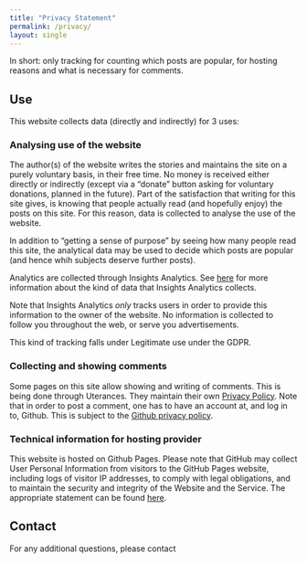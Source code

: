 ```yaml
---
title: "Privacy Statement"
permalink: /privacy/
layout: single
---
```

In short: only tracking for counting which posts are popular, for hosting reasons and what is necessary for comments.

## Use
This website collects data (directly and indirectly) for 3 uses:
 
### Analysing use of the website
The author(s) of the website writes the stories and maintains the site on a purely voluntary basis, in their free time.
No money is received either directly or indirectly (except via a “donate” button asking for voluntary donations, planned in the future).
Part of the satisfaction that writing for this site gives, is knowing that people actually read (and hopefully enjoy) the posts on this site.
For this reason, data is collected to analyse the use of the website.

In addition to “getting a sense of purpose” by seeing how many people read this site, the analytical data may be used to decide which posts are popular (and hence whih subjects deserve further posts).

Analytics are collected through Insights Analytics.
See [here](https://getinsights.io/what-data-we-collect) for more information about the kind of data that Insights Analytics collects.

Note that Insights Analytics _only_ tracks users in order to provide this information to the owner of the website.
No information is collected to follow you throughout the web, or serve you advertisements.

This kind of tracking falls under Legitimate use under the GDPR.

### Collecting and showing comments

Some pages on this site allow showing and writing of comments.
This is being done through Uterances.
They maintain their own [Privacy Policy](https://github.com/utterance/utterances/blob/master/PRIVACY-POLICY.md).
Note that in order to post a comment, one has to have an account at, and log in to, Github.
This is subject to the [Github privacy policy](https://docs.github.com/en/github/site-policy/github-privacy-statement).

### Technical information for hosting provider

This website is hosted on Github Pages.
Please note that GitHub may collect User Personal Information from visitors to the GitHub Pages website, including logs of visitor IP addresses, to comply with legal obligations, and to maintain the security and integrity of the Website and the Service.
The appropriate statement can be found [here](https://docs.github.com/en/github/site-policy/github-privacy-statement#github-pages).

## Contact

For any additional questions, please contact
<code style="white-space: nowrap">
<script>
document.write("claude-privacy")
document.write(String.fromCharCode(64))
document.write("claude.nl")
</script>
</code>
